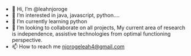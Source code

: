 - 👋 Hi, I’m @leahnjoroge
- 👀 I’m interested in java, javascript, python....
- 🌱 I’m currently learning python 
- 💞️ I’m looking to collaborate on all projects, My current area of research is independence, assistive technologies from optimal functioning perspective.
- 📫 How to reach me njorogeleah4@gmail.com 

<!---
leahnjoroge/leahnjoroge is a ✨ special ✨ repository because its `README.md` (this file) appears on your GitHub profile.
You can click the Preview link to take a look at your changes.
--->
